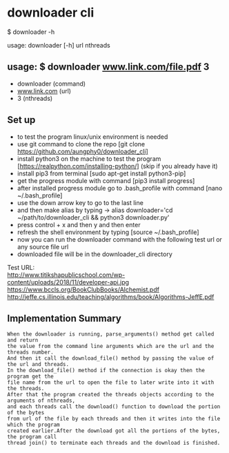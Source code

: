 # downloader cli
$ downloader -h

usage: downloader [-h] url nthreads

## usage: $ downloader www.link.com/file.pdf 3
   - downloader (command)
   - www.link.com (url)
   - 3 (nthreads)

## Set up
   - to test the program linux/unix environment is needed
   - use git command to clone the repo [git clone https://github.com/aungphy0/downloader_cli]
   - install python3 on the machine to test the program [https://realpython.com/installing-python/]
     (skip if you already have it)
   - install pip3 from terminal    [sudo apt-get install python3-pip]
   - get the progress module with command [pip3 install progress]
   - after installed progress module go to .bash_profile with command [nano ~/.bash_profile]
   - use the down arrow key to go to the last line
   - and then make alias by typing -> alias downloader='cd ~/path/to/downloader_cli && python3 downloader.py'
   - press control + x and then y and then enter
   - refresh the shell environment by typing [source ~/.bash_profile]
   - now you can run the downloader command with the following test url or
     any source file url   
   - downloaded file will be in the downloader_cli directory

Test URL:<br/>
http://www.titikshapublicschool.com/wp-content/uploads/2018/11/developer-api.jpg<br/>
https://www.bccls.org/BookClubBooks/Alchemist.pdf<br/>
http://jeffe.cs.illinois.edu/teaching/algorithms/book/Algorithms-JeffE.pdf

## Implementation Summary

    When the downloader is running, parse_arguments() method get called and return
    the value from the command line arguments which are the url and the threads number.
    And then it call the download_file() method by passing the value of the url and threads.
    In the download_file() method if the connection is okay then the program get the
    file name from the url to open the file to later write into it with the threads.
    After that the program created the threads objects according to the arguments of nthreads,
    and each threads call the download() function to download the portion of the bytes
    from url of the file by each threads and then it writes into the file which the program
    created earlier.After the download got all the portions of the bytes, the program call
    thread join() to terminate each threads and the download is finished.
